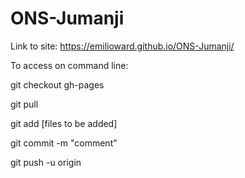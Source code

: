 # ONS-Jumanji

Link to site: https://emilioward.github.io/ONS-Jumanji/

To access on command line:

  git checkout gh-pages
  
  git pull
  
  git add [files to be added]
  
  git commit -m "comment"
  
  git push -u origin
